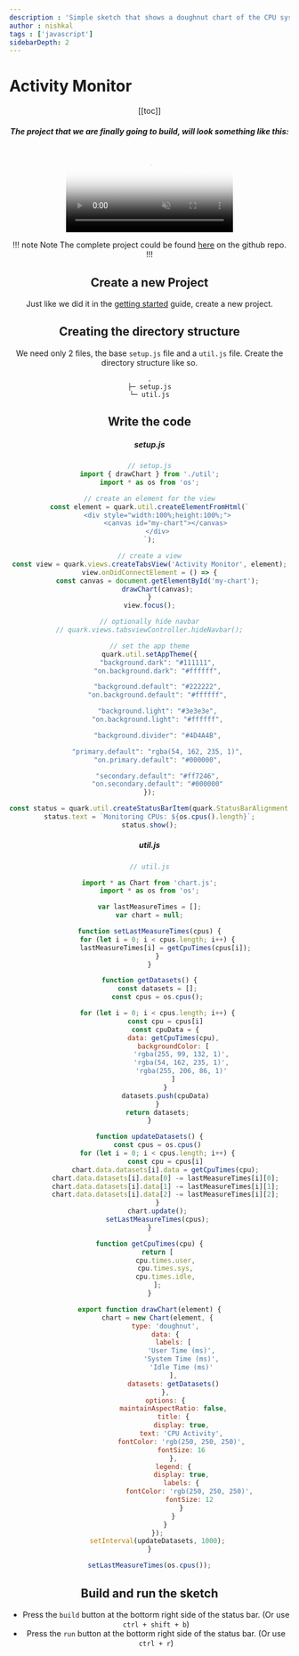 ```yaml
---
description : 'Simple sketch that shows a doughnut chart of the CPU system, user, and idle activity time.'
author : nishkal
tags : ['javascript']
sidebarDepth: 2
---
```


# Activity Monitor

<Header />

[[toc]]

##### The project that we are finally going to build, will look something like this:


<video muted autoplay loop style="max-width:400px; height:auto" name="media" poster="~@buildAssets/examples-activity-monitor.png" crossOrigin="anonymous">
  <source src="~@buildAssets/examples-activity-monitor.mp4" type="video/mp4">
  Your browser does not support the video tag.
</video> 

!!! note Note
The complete project could be found [here](https://github.com/Nishkalkashyap/Quark-samples/tree/master/examples/activity-monitor) on the github repo.
!!!

## Create a new Project
Just like we did it in the [getting started](/guide/getting-started.md) guide, create a new project.

## Creating the directory structure
We need only 2 files, the base `setup.js` file and a `util.js` file. Create the directory structure like so.
```
.
├─ setup.js
└─ util.js
```

## Write the code

##### setup.js
```js
// setup.js
import { drawChart } from './util';
import * as os from 'os';

// create an element for the view
const element = quark.util.createElementFromHtml(`
    <div style="width:100%;height:100%;">
        <canvas id="my-chart"></canvas>
    </div>
`);

// create a view
const view = quark.views.createTabsView('Activity Monitor', element);
view.onDidConnectElement = () => {
    const canvas = document.getElementById('my-chart');
    drawChart(canvas);
}
view.focus();

// optionally hide navbar
// quark.views.tabsviewController.hideNavbar();

// set the app theme
quark.util.setAppTheme({
    "background.dark": "#111111",
    "on.background.dark": "#ffffff",

    "background.default": "#222222",
    "on.background.default": "#ffffff",

    "background.light": "#3e3e3e",
    "on.background.light": "#ffffff",

    "background.divider": "#4D4A4B",

    "primary.default": "rgba(54, 162, 235, 1)",
    "on.primary.default": "#000000",

    "secondary.default": "#ff7246",
    "on.secondary.default": "#000000"
});

const status = quark.util.createStatusBarItem(quark.StatusBarAlignment.Right);
status.text = `Monitoring CPUs: ${os.cpus().length}`;
status.show();
```

##### util.js
```js
// util.js

import * as Chart from 'chart.js';
import * as os from 'os';

var lastMeasureTimes = [];
var chart = null;

function setLastMeasureTimes(cpus) {
    for (let i = 0; i < cpus.length; i++) {
        lastMeasureTimes[i] = getCpuTimes(cpus[i]);
    }
}

function getDatasets() {
    const datasets = [];
    const cpus = os.cpus();

    for (let i = 0; i < cpus.length; i++) {
        const cpu = cpus[i]
        const cpuData = {
            data: getCpuTimes(cpu),
            backgroundColor: [
                'rgba(255, 99, 132, 1)',
                'rgba(54, 162, 235, 1)',
                'rgba(255, 206, 86, 1)'
            ]
        }
        datasets.push(cpuData)
    }
    return datasets;
}

function updateDatasets() {
    const cpus = os.cpus()
    for (let i = 0; i < cpus.length; i++) {
        const cpu = cpus[i]
        chart.data.datasets[i].data = getCpuTimes(cpu);
        chart.data.datasets[i].data[0] -= lastMeasureTimes[i][0];
        chart.data.datasets[i].data[1] -= lastMeasureTimes[i][1];
        chart.data.datasets[i].data[2] -= lastMeasureTimes[i][2];
    }
    chart.update();
    setLastMeasureTimes(cpus);
}

function getCpuTimes(cpu) {
    return [
        cpu.times.user,
        cpu.times.sys,
        cpu.times.idle,
    ];
}

export function drawChart(element) {
    chart = new Chart(element, {
        type: 'doughnut',
        data: {
            labels: [
                'User Time (ms)',
                'System Time (ms)',
                'Idle Time (ms)'
            ],
            datasets: getDatasets()
        },
        options: {
            maintainAspectRatio: false,
            title: {
                display: true,
                text: 'CPU Activity',
                fontColor: 'rgb(250, 250, 250)',
                fontSize: 16
            },
            legend: {
                display: true,
                labels: {
                    fontColor: 'rgb(250, 250, 250)',
                    fontSize: 12
                }
            }
        }
    });
    setInterval(updateDatasets, 1000);
}

setLastMeasureTimes(os.cpus());
```

## Build and run the sketch
* Press the `build` button at the bottorm right side of the status bar. (Or use `ctrl + shift + b`)
* Press the `run` button at the bottorm right side of the status bar. (Or use `ctrl + r`)